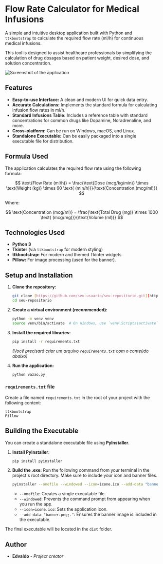 # Flow Rate Calculator for Medical Infusions

A simple and intuitive desktop application built with Python and `ttkbootstrap` to calculate the required flow rate (ml/h) for continuous medical infusions.

This tool is designed to assist healthcare professionals by simplifying the calculation of drug dosages based on patient weight, desired dose, and solution concentration.

![Screenshot of the application]([https://ibb.co/6RpWJQ1z](https://i.ibb.co/DD6Rgd8h/Screenshot.png))


## Features

-   **Easy-to-use Interface:** A clean and modern UI for quick data entry.
-   **Accurate Calculations:** Implements the standard formula for calculating infusion flow rates in ml/h.
-   **Standard Infusions Table:** Includes a reference table with standard concentrations for common drugs like Dopamine, Noradrenaline, and more.
-   **Cross-platform:** Can be run on Windows, macOS, and Linux.
-   **Standalone Executable:** Can be easily packaged into a single executable file for distribution.

## Formula Used

The application calculates the required flow rate using the following formula:

$$ \text{Flow Rate (ml/h)} = \frac{\text{Dose (mcg/kg/min)} \times \text{Weight (kg)} \times 60 \text{ (min/h)}}{\text{Concentration (mcg/ml)}} $$

Where:

$$ \text{Concentration (mcg/ml)} = \frac{\text{Total Drug (mg)} \times 1000 \text{ (mcg/mg)}}{\text{Volume (ml)}} $$

## Technologies Used

-   **Python 3**
-   **Tkinter** (via `ttkbootstrap` for modern styling)
-   **ttkbootstrap:** For modern and themed Tkinter widgets.
-   **Pillow:** For image processing (used for the banner).

## Setup and Installation

1.  **Clone the repository:**
    ```bash
    git clone [https://github.com/seu-usuario/seu-repositorio.git](https://github.com/seu-usuario/seu-repositorio.git)
    cd seu-repositorio
    ```

2.  **Create a virtual environment (recommended):**
    ```bash
    python -m venv venv
    source venv/bin/activate  # On Windows, use `venv\Scripts\activate`
    ```

3.  **Install the required libraries:**
    ```bash
    pip install -r requirements.txt
    ```
    *(Você precisará criar um arquivo `requirements.txt` com o conteúdo abaixo)*

4.  **Run the application:**
    ```bash
    python vazao.py
    ```

### `requirements.txt` file

Create a file named `requirements.txt` in the root of your project with the following content:

```
ttkbootstrap
Pillow
```

## Building the Executable

You can create a standalone executable file using **PyInstaller**.

1.  **Install PyInstaller:**
    ```bash
    pip install pyinstaller
    ```

2.  **Build the .exe:**
    Run the following command from your terminal in the project's root directory. Make sure to include your icon and banner files.
    ```bash
    pyinstaller --onefile --windowed --icon=icone.ico --add-data "banner.png;." vazao.py
    ```
    -   `--onefile`: Creates a single executable file.
    -   `--windowed`: Prevents the command prompt from appearing when you run the app.
    -   `--icon=icone.ico`: Sets the application icon.
    -   `--add-data "banner.png;."`: Ensures the banner image is included in the executable.

The final executable will be located in the `dist` folder.

## Author

-   **Edvaldo** - *Project creator*
